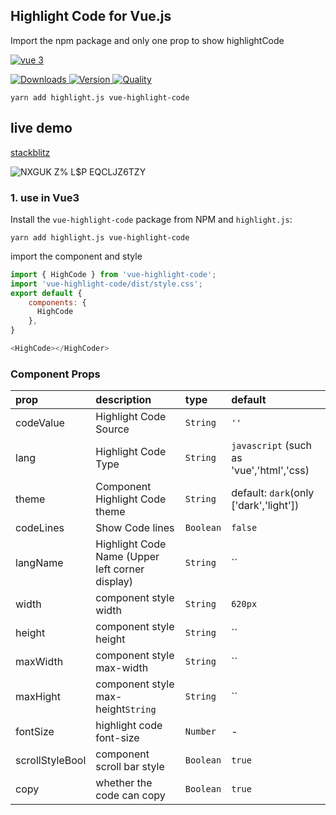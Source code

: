 ## Highlight Code for Vue.js

Import the npm package and only one prop to show highlightCode

[![vue 3](https://img.shields.io/badge/vue-3-42b983.svg?style=flat-square)](https://vuejs.org)

<p>
  <a href="https://npm-stat.com/charts.html?package=vue-highlight-code">
    <img alt="Downloads" src="https://img.shields.io/npm/dm/vue-highlight-code.svg">
  </a>
  <a href="https://npmjs.com/package/vue-highlight-code">
    <img alt="Version" src="https://img.shields.io/npm/v/vue-highlight-code.svg"/>
  </a>
  <a href="http://packagequality.com/#?package=vue-highlight-code">
    <img alt="Quality" src="https://npm.packagequality.com/shield/vue-highlight-code.svg">
  </a>
</p>

```
yarn add highlight.js vue-highlight-code
```

## live demo

[stackblitz](https://stackblitz.com/github/F-one-1/vue-highlight-code?file=src%2FApp.vue)

![NXGUK Z% L$P EQCLJZ6TZY](https://user-images.githubusercontent.com/68687740/169360419-e2538e66-f45e-4e5b-82d5-144f280587ca.png)

### 1. use in Vue3 

Install the `vue-highlight-code` package from NPM and `highlight.js`:

```
yarn add highlight.js vue-highlight-code
```

import the component and style

```js
import { HighCode } from 'vue-highlight-code';
import 'vue-highlight-code/dist/style.css';
export default {
    components: {
      HighCode
    },
}

<HighCode></HighCoder>
```



### Component Props

| prop            | description                                     | type      | default                                  |
| :-------------- | :---------------------------------------------- | :-------- | :--------------------------------------- |
| codeValue       | Highlight Code Source                           | `String`  | `''`                                     |
| lang            | Highlight Code Type                             | `String`  | `javascript` (such as 'vue','html','css) |
| theme           | Component Highlight Code theme                  | `String`  | default: `dark`(only ['dark','light'])   |
| codeLines       | Show Code lines                                 | `Boolean` | `false`                                  |
| langName        | Highlight Code Name (Upper left corner display) | `String`  | ``                                       |
| width           | component style width                           | `String`  | `620px`                                  |
| height          | component style height                          | `String`  | ``                                       |
| maxWidth        | component style max-width                       | `String`  | ``                                       |
| maxHight        | component style max-height`String`              | `String`  | ``                                       |
| fontSize        | highlight code font-size                        | `Number`  | -                                        |
| scrollStyleBool | component scroll bar style                      | `Boolean` | `true`                                   |
| copy            | whether the code can copy                       | `Boolean` | `true`                                   |

